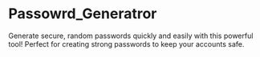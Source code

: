 # Passowrd_Generatror
Generate secure, random passwords quickly and easily with this powerful tool! Perfect for creating strong passwords to keep your accounts safe.
